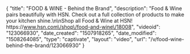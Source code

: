{
    "title": "FOOD & WINE - Behind the Brand",
    "description": "Food & Wine pairs beautifully with HSN. Check out a full collection of products to make your kitchen shine.\n\nShop all Food & Wine at HSN! https:\/\/www.hsn.com\/shop\/food-and-wine\/18008",
    "videoid": "123066930",
    "date_created": "1507918265",
    "date_modified": "1508264085",
    "type": "captivate",
    "layout": "video",
    "url": "\/v\/food-wine-behind-the-brand\/123066930"
}